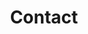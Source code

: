 ---
title: Contact
heading: Get in Touch.
first_image: /assets/uploads/ne2.jpg
second_image: /assets/uploads/yer2.jpg
---